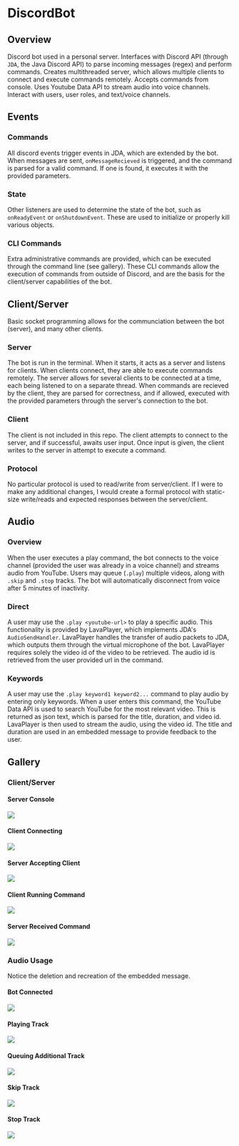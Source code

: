 # DiscordBot

## Overview
Discord bot used in a personal server. Interfaces with Discord API (through `JDA`, the Java Discord API) to parse incoming messages (regex) and perform commands. Creates multithreaded server, which allows multiple clients to connect and execute commands remotely. Accepts commands from console. Uses Youtube Data API to stream audio into voice channels. Interact with users, user roles, and text/voice channels.

## Events
### Commands
All discord events trigger events in JDA, which are extended by the bot. When messages are sent, `onMessageRecieved` is triggered, and the command is parsed for a valid command. If one is found, it executes it with the provided parameters.

### State
Other listeners are used to determine the state of the bot, such as `onReadyEvent` or `onShutdownEvent`. These are used to initialize or properly kill various objects.

### CLI Commands
Extra administrative commands are provided, which can be executed through the command line (see gallery). These CLI commands allow the execution of commands from outside of Discord, and are the basis for the client/server capabilities of the bot.

## Client/Server
Basic socket programming allows for the communciation between the bot (server), and many other clients.
### Server
The bot is run in the terminal. When it starts, it acts as a server and listens for clients. When clients connect, they are able to execute commands remotely. The server allows for several clients to be connected at a time, each being listened to on a separate thread. When commands are recieved by the client, they are parsed for correctness, and if allowed, executed with the provided parameters through the server's connection to the bot.
### Client
The client is not included in this repo. The client attempts to connect to the server, and if successful, awaits user input. Once input is given, the client writes to the server in attempt to execute a command.
### Protocol
No particular protocol is used to read/write from server/client. If I were to make any additional changes, I would create a formal protocol with static-size write/reads and expected responses between the server/client.

## Audio
### Overview
When the user executes a play command, the bot connects to the voice channel (provided the user was already in a voice channel) and streams audio from YouTube. Users may queue (`.play`) multiple videos, along with `.skip` and `.stop` tracks. The bot will automatically disconnect from voice after 5 minutes of inactivity.
### Direct 
A user may use the `.play <youtube-url>` to play a specific audio. This functionality is provided by LavaPlayer, which implements JDA's `AudioSendHandler`. LavaPlayer handles the transfer of audio packets to JDA, which outputs them through the virtual microphone of the bot. LavaPlayer requires solely the video id of the video to be retrieved. The audio id is retrieved from the user provided url in the command.
### Keywords
A user may use the `.play keyword1 keyword2...` command to play audio by entering only keywords. When a user enters this command, the YouTube Data API is used to search YouTube for the most relevant video. This is returned as json text, which is parsed for the title, duration, and video id. LavaPlayer is then used to stream the audio, using the video id. The title and duration are used in an embedded message to provide feedback to the user.

## Gallery
### Client/Server
#### Server Console
![](https://imgur.com/mB39r5k.png)
#### Client Connecting
![](https://imgur.com/63DaKiZ.png)
#### Server Accepting Client
![](https://imgur.com/0JlvHfe.png)
#### Client Running Command
![](https://imgur.com/98HCCRg.png)
#### Server Received Command
![](https://imgur.com/IgAneGJ.png)

### Audio Usage
Notice the deletion and recreation of the embedded message.
#### Bot Connected
![](https://imgur.com/2N3bzvB.png)
#### Playing Track
![](https://imgur.com/JjeGOPc.png)
#### Queuing Additional Track
![](https://imgur.com/if8FM59.png)
#### Skip Track
![](https://imgur.com/l7IsS8w.png)
#### Stop Track
![](https://imgur.com/0Y34nl7.png)
